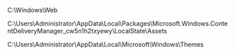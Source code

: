 C:\Windows\Web



C:\Users\Administrator\AppData\Local\Packages\Microsoft.Windows.ContentDeliveryManager_cw5n1h2txyewy\LocalState\Assets



C:\Users\Administrator\AppData\Local\Microsoft\Windows\Themes